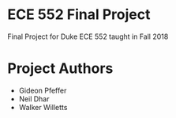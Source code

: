 # ECE 552 Final Project
Final Project for Duke ECE 552 taught in Fall 2018

Project Authors 
===
* Gideon Pfeffer 
* Neil Dhar
* Walker Willetts

